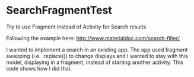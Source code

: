 # SearchFragmentTest
Try to use Fragment instead of Activity for Search results

Following the example here:
http://www.materialdoc.com/search-filter/

I wanted to implement a search in an existing app. 
The app used fragment swapping (i.e. .replace()) to change displays and I wanted to stay with this model, displaying in a fragment,
instead of starting another activity. This code shows how I did that.
